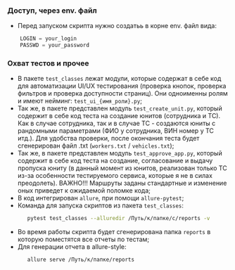 ### Доступ, через env. файл
- Перед запуском скрипта нужно создатьь в корне env. файл вида:
```python
    LOGIN = your_login
    PASSWD = your_password 
```
### Охват тестов и прочее
- В пакете ```test_classes``` лежат модули, которые содержат в себе код для автоматизации UI/UX тестирования (проверка кнопок, проверка фильтров и проверка доступности страниц). Они одноименны ролям и имеют нейминг: ```test_ui_{имя_роли}.py```;
- Так же, в пакете представлен модуль ```test_create_unit.py```, который содержит в себе код теста на создание юнитов (сотрудника и ТС). Как в случае сотрудника, так и в случае ТС - создаются юниты с рандомными параметрами (ФИО у сотрудника, ВИН номер у ТС итд.). Для удобства проверки, после окончания теста будет сгенерирован файл .txt (```workers.txt``` / ```vehicles.txt```);
- Так же, в пакете представлен модуль ```test_approve_app.py```, который содержит в себе код теста на создание, согласование и выдачу пропуска юниту (в данный момент из юнитов, реализован только ТС из-за особенности тестируемого сервиса, которые я не в силах преодолеть). ВАЖНО!!! Маршруты заданы стандартные и изменение оных приведет к ожидаемой поломке кода;
- В код интегрирован ```allure```, при помощи ```allure-pytest```;
- Команда для запуска скриптов из пакета ```test_classes```: 
  ```bash
     pytest test_classes --alluredir /Путь/к/папке/с/reports -v
  ``` 
- Во время работы скрипта будет сгенерирована папка ```reports``` в которую поместятся все отчеты по тестам;
- Для генерации отчета в allure-style: 
  ```bash
     allure serve /Путь/к/папке/reports
  ```
